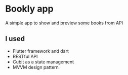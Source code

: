 # Bookly app

A simple app to show and preview some books from API

## I used 

- Flutter framework and dart
- RESTful API
- Cubit as a state management
- MVVM design pattern

